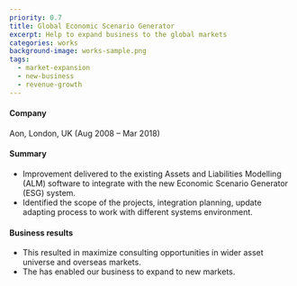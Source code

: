 ```yaml
---
priority: 0.7
title: Global Economic Scenario Generator
excerpt: Help to expand business to the global markets
categories: works
background-image: works-sample.png
tags:
  - market-expansion
  - new-business
  - revenue-growth
---
```


#### Company 
Aon, London, UK (Aug 2008 – Mar 2018) 

#### Summary

- Improvement delivered to the existing Assets and Liabilities Modelling (ALM) software to integrate with the new Economic Scenario Generator (ESG) system.
- Identified the scope of the projects, integration planning, update adapting process to work with different systems environment. 

#### Business results
- This resulted in maximize consulting opportunities in wider asset universe and overseas markets.
- The has enabled our business to expand to new markets. 
